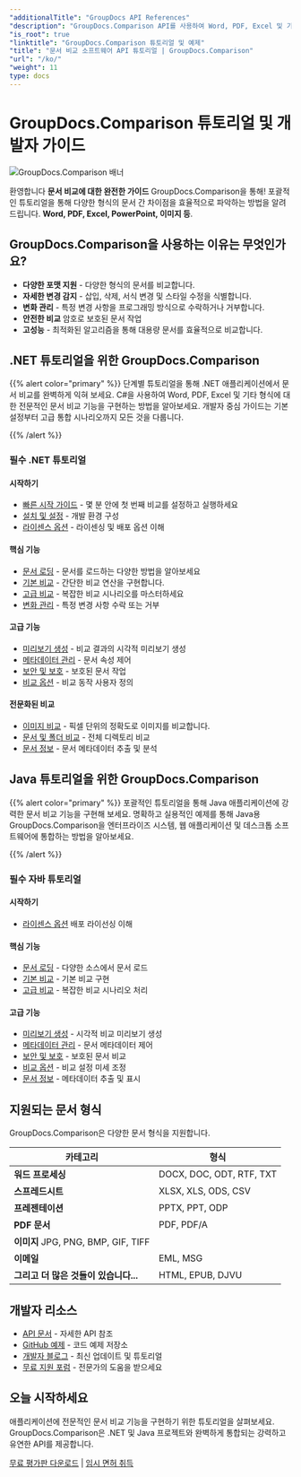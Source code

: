 ```yaml
---
"additionalTitle": "GroupDocs API References"
"description": "GroupDocs.Comparison API를 사용하여 Word, PDF, Excel 및 기타 문서 형식을 비교하는 방법을 알아보세요. .NET 및 Java 개발자를 위한 단계별 튜토리얼과 코드 예제를 제공합니다."
"is_root": true
"linktitle": "GroupDocs.Comparison 튜토리얼 및 예제"
"title": "문서 비교 소프트웨어 API 튜토리얼 | GroupDocs.Comparison"
"url": "/ko/"
"weight": 11
type: docs
---
```

# GroupDocs.Comparison 튜토리얼 및 개발자 가이드

![GroupDocs.Comparison 배너](./groupdocs-comparison-net.svg)

환영합니다 **문서 비교에 대한 완전한 가이드** GroupDocs.Comparison을 통해! 포괄적인 튜토리얼을 통해 다양한 형식의 문서 간 차이점을 효율적으로 파악하는 방법을 알려드립니다. **Word, PDF, Excel, PowerPoint, 이미지 등**.

## GroupDocs.Comparison을 사용하는 이유는 무엇인가요?

- **다양한 포맷 지원** - 다양한 형식의 문서를 비교합니다.
- **자세한 변경 감지** - 삽입, 삭제, 서식 변경 및 스타일 수정을 식별합니다.
- **변화 관리** - 특정 변경 사항을 프로그래밍 방식으로 수락하거나 거부합니다.
- **안전한 비교** 암호로 보호된 문서 작업
- **고성능** - 최적화된 알고리즘을 통해 대용량 문서를 효율적으로 비교합니다.

## .NET 튜토리얼을 위한 GroupDocs.Comparison

{{% alert color="primary" %}}
단계별 튜토리얼을 통해 .NET 애플리케이션에서 문서 비교를 완벽하게 익혀 보세요. C#을 사용하여 Word, PDF, Excel 및 기타 형식에 대한 전문적인 문서 비교 기능을 구현하는 방법을 알아보세요. 개발자 중심 가이드는 기본 설정부터 고급 통합 시나리오까지 모든 것을 다룹니다.

{{% /alert %}}

### 필수 .NET 튜토리얼

<div class="row">
<div class="col-md-6">

#### 시작하기
- [빠른 시작 가이드](./net/quick-start/) - 몇 분 안에 첫 번째 비교를 설정하고 실행하세요
- [설치 및 설정](./net/getting-started/) - 개발 환경 구성
- [라이센스 옵션](./net/licensing-configuration/) - 라이센싱 및 배포 옵션 이해

#### 핵심 기능
- [문서 로딩](./net/document-loading/) - 문서를 로드하는 다양한 방법을 알아보세요
- [기본 비교](./net/basic-comparison/) - 간단한 비교 연산을 구현합니다.
- [고급 비교](./net/advanced-comparison/) - 복잡한 비교 시나리오를 마스터하세요
- [변화 관리](./net/change-management/) - 특정 변경 사항 수락 또는 거부

</div>
<div class="col-md-6">

#### 고급 기능
- [미리보기 생성](./net/preview-generation/) - 비교 결과의 시각적 미리보기 생성
- [메타데이터 관리](./net/metadata-management/) - 문서 속성 제어
- [보안 및 보호](./net/security-protection/) - 보호된 문서 작업
- [비교 옵션](./net/comparison-options/) - 비교 동작 사용자 정의

#### 전문화된 비교
- [이미지 비교](./net/image-comparison/) - 픽셀 단위의 정확도로 이미지를 비교합니다.
- [문서 및 폴더 비교](./net/documents-and-folder-comparison/) - 전체 디렉토리 비교
- [문서 정보](./net/document-information/) - 문서 메타데이터 추출 및 분석

</div>
</div>

## Java 튜토리얼을 위한 GroupDocs.Comparison

{{% alert color="primary" %}}
포괄적인 튜토리얼을 통해 Java 애플리케이션에 강력한 문서 비교 기능을 구현해 보세요. 명확하고 실용적인 예제를 통해 Java용 GroupDocs.Comparison을 엔터프라이즈 시스템, 웹 애플리케이션 및 데스크톱 소프트웨어에 통합하는 방법을 알아보세요.

{{% /alert %}}

### 필수 자바 튜토리얼

<div class="row">
<div class="col-md-6">

#### 시작하기
- [라이센스 옵션](./java/licensing-configuration) 배포 라이선싱 이해

#### 핵심 기능
- [문서 로딩](./java/document-loading/) - 다양한 소스에서 문서 로드
- [기본 비교](./java/basic-comparison/) - 기본 비교 구현
- [고급 비교](./java/advanced-comparison/) - 복잡한 비교 시나리오 처리

</div>
<div class="col-md-6">

#### 고급 기능
- [미리보기 생성](./java/preview-generation/) - 시각적 비교 미리보기 생성
- [메타데이터 관리](./java/metadata-management/) - 문서 메타데이터 제어
- [보안 및 보호](./java/security-protection/) - 보호된 문서 비교
- [비교 옵션](./java/comparison-options/) - 비교 설정 미세 조정
- [문서 정보](./java/document-information) - 메타데이터 추출 및 표시

</div>
</div>

## 지원되는 문서 형식

GroupDocs.Comparison은 다양한 문서 형식을 지원합니다.

| 카테고리 | 형식 |
|----------|---------|
| **워드 프로세싱** | DOCX, DOC, ODT, RTF, TXT |
| **스프레드시트** | XLSX, XLS, ODS, CSV |
| **프레젠테이션** | PPTX, PPT, ODP |
| **PDF 문서** | PDF, PDF/A |
| **이미지** JPG, PNG, BMP, GIF, TIFF |
| **이메일** | EML, MSG |
| **그리고 더 많은 것들이 있습니다...** | HTML, EPUB, DJVU |

## 개발자 리소스

- [API 문서](https://reference.groupdocs.com/comparison/) - 자세한 API 참조
- [GitHub 예제](https://github.com/groupdocs-comparison/) - 코드 예제 저장소
- [개발자 블로그](https://blog.groupdocs.com/category/comparison/) - 최신 업데이트 및 튜토리얼
- [무료 지원 포럼](https://forum.groupdocs.com/c/comparison/) - 전문가의 도움을 받으세요

## 오늘 시작하세요

애플리케이션에 전문적인 문서 비교 기능을 구현하기 위한 튜토리얼을 살펴보세요. GroupDocs.Comparison은 .NET 및 Java 프로젝트와 완벽하게 통합되는 강력하고 유연한 API를 제공합니다.

[무료 평가판 다운로드](https://releases.groupdocs.com/comparison) | [임시 면허 취득](https://purchase.groupdocs.com/temporary-license)